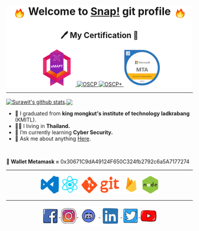 <div align="center" style="background-color:white;">

# <img align="center" width="36" height="36" src="./assets/fire.gif"/> Welcome to [Snap!](https://j4m3ee.github.io) git profile <img align="center" width="36" height="36" src="./assets/fire.gif"/>

## 🖊️ My Certification 📑

<a href="https://certs.ine.com/4d820153-9700-4d0b-81cb-0466d8b6389f">
  <img alt="eMAPT" src="./assets/badge/eMAPT-Crop.png" height="100">
</a>
<a href="https://credentials.offsec.com/834e015f-ef48-4e44-a3fe-3d5886edf7aa#acc.XLkwBQMO">
  <img alt="OSCP" src="https://api.accredible.com/v1/frontend/credential_website_embed_image/badge/136387621" height="100">
</a>
<a href="https://credentials.offsec.com/a49a009e-a3b4-4469-977d-ec0f11d8e1f7#acc.RYuKB2JD">
  <img alt="OSCP+" src="https://api.accredible.com/v1/frontend/credential_website_embed_image/badge/136387635" height="100">
</a>
<a href="https://www.credly.com/badges/69792a51-11c2-4714-ba4b-c969a9d556a8/public_url">
  <img alt="MTA" src="./assets/badge/mta-security-fundamentals-certified-2021.png" height="100">
</a>
<!-- <a href="https://www.credly.com/badges/c1af25a5-2841-48dd-b4a0-38bb65232aaa/public_url">
  <img alt="CC" src="./assets/badge/certified-in-cybersecurity-cc.png" height="100">
</a> -->

</div>

---

<a href="https://github.com/anuraghazra/github-readme-stats">
  <img align="center" src="https://github-readme-stats.anuraghazra1.vercel.app/api?username=j4m3ee&show_icons=true&include_all_commits=true&theme=slateorange" alt="Surawit's github stats" />
</a>
<a href="https://github.com/anuraghazra/github-readme-stats">
  <!-- Change the `github-readme-stats.anuraghazra1.vercel.app` to `github-readme-stats.vercel.app`  -->
  <img align="center" src="https://github-readme-stats.anuraghazra1.vercel.app/api/top-langs/?username=j4m3ee&layout=compact&theme=slateorange&langs_count=10" />
</a>

- 🔭 I graduated from **king mongkut's institute of technology ladkrabang** (KMITL).
- 🏳️‍🌈 I living in **Thailand.**
- 🌱 I’m currently learning **Cyber Security.**
- 💬 Ask me about anything [Here](https://github.com/j4m3ee/j4m3ee/issues).

<br />

<p><b>👛 Wallet Metamask = </b>0x30671C9dA49124F650C324fb2792c6a5A7177274</p>

---

<div align="center">

<!-- ## 👌 Skill 📚 -->

  <img alt="vscode" src="./assets/vscode.gif" height="50">  
  <img alt="react" src="./assets/react.gif" height="50"> 
  <img alt="git" src="./assets/git.gif" height="50">
  <img alt="firebase" src="./assets/firebase.gif" height="50">
  <img alt="node" src="./assets/node.gif" height="50">
  


---

<div align="center">
  <a href="https://www.facebook.com/IJameSRW">
    <img align="center" alt="Surawit | Facebook" width="45px" src="./assets/facebook.gif"/>
  </a>
  <a href="https://www.instagram.com/ijame.srw/">
    <img align="center" alt="Surawit | Instagram" width="45px" src="./assets/instagram.gif" />
  </a>
  <a href="https://discord.gg/jPnx84uQuu">
    <img align="center" alt="Surawit | Discord" width="55px" src="./assets/discord.gif" />
  </a>
  <a href="https://www.linkedin.com/in/surawit-yosaeng-223548221/">
    <img align="center" alt="Surawit | LinkedIn" width="55px" src="./assets/linkedin.gif" />
  </a>
  <a href="https://twitter.com/SYosaeng">
    <img align="center" alt="Surawit | Twitter" width="45px" src="./assets/twitter.gif" />
  </a>
  <a href="https://www.youtube.com/channel/UCt_m-i4rhpKJlUNSW0zF80Q">
    <img align="center" alt="Surawit | Youtube" width="45px" src="./assets/youtube.gif" />
  </a>
</div>

<!--
**j4m3ee/j4m3ee** is a ✨ _special_ ✨ repository because its `README.md` (this file) appears on your GitHub profile.

Here are some ideas to get you started:

- 🔭 I’m currently working on ...
- 🌱 I’m currently learning ...
- 👯 I’m looking to collaborate on ...
- 🤔 I’m looking for help with ...
- 💬 Ask me about ...
- 📫 How to reach me: ...
- 😄 Pronouns: ...
- ⚡ Fun fact: ...

credit : https://github.com/swaggytt/swaggytt
-->
